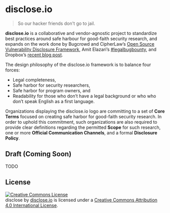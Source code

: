 # disclose.io

> So our hacker friends don't go to jail.

**disclose.io** is a collaborative and vendor-agnostic project to standardize best practices around safe harbour for good-faith security research, and expands on the work done by Bugcrowd and CipherLaw’s [Open Source Vulnerability Disclosure Framework](https://github.com/bugcrowd/disclosure-policy), Amit Elazari’s [#legalbugbounty](https://www.youtube.com/watch?v=0fMrZCcshyc), and Dropbox’s [recent blog post](https://blogs.dropbox.com/tech/2018/03/protecting-security-researchers/).

The design philosophy of the disclose.io framework is to balance four forces:

- Legal completeness,
- Safe harbor for security researchers,
- Safe harbor for program owners, and
- Readability for those who don’t have a legal background or who who don’t speak English as a first language.

Organizations displaying the disclose.io logo are committing to a set of **Core Terms** focused on creating safe harbor for good-faith security research. In order to uphold this commitment, such organizations are also required to provide clear definitions regarding the permitted **Scope** for such research, one or more **Official Communication Channels**, and a formal **Disclosure Policy**.

## Draft (Coming Soon)

TODO

## License

<a rel="license" href="http://creativecommons.org/licenses/by/4.0/"><img alt="Creative Commons License" style="border-width:0" src="https://i.creativecommons.org/l/by/4.0/88x31.png" /></a><br /><span xmlns:dct="http://purl.org/dc/terms/" property="dct:title">disclose</span> by <a xmlns:cc="http://creativecommons.org/ns#" href="https://disclose.io" property="cc:attributionName" rel="cc:attributionURL">disclose.io</a> is licensed under a <a rel="license" href="http://creativecommons.org/licenses/by/4.0/">Creative Commons Attribution 4.0 International License</a>.
